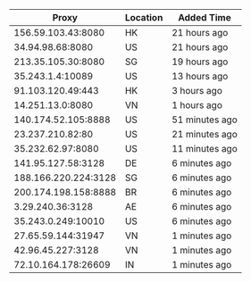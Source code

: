 | Proxy | Location | Added Time |
|---------|----------|------------|
| 156.59.103.43:8080 | HK | 21 hours ago |
| 34.94.98.68:8080 | US | 21 hours ago |
| 213.35.105.30:8080 | SG | 19 hours ago |
| 35.243.1.4:10089 | US | 13 hours ago |
| 91.103.120.49:443 | HK | 3 hours ago |
| 14.251.13.0:8080 | VN | 1 hours ago |
| 140.174.52.105:8888 | US | 51 minutes ago |
| 23.237.210.82:80 | US | 21 minutes ago |
| 35.232.62.97:8080 | US | 11 minutes ago |
| 141.95.127.58:3128 | DE | 6 minutes ago |
| 188.166.220.224:3128 | SG | 6 minutes ago |
| 200.174.198.158:8888 | BR | 6 minutes ago |
| 3.29.240.36:3128 | AE | 6 minutes ago |
| 35.243.0.249:10010 | US | 6 minutes ago |
| 27.65.59.144:31947 | VN | 1 minutes ago |
| 42.96.45.227:3128 | VN | 1 minutes ago |
| 72.10.164.178:26609 | IN | 1 minutes ago |

